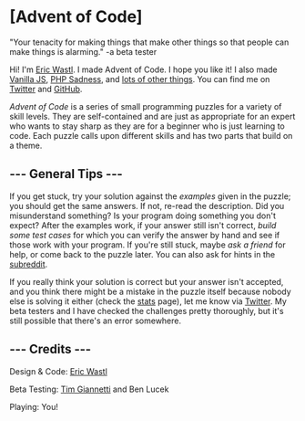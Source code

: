 # [Advent of Code]

"Your tenacity for making things that make other things so that people can make things is alarming." -a beta tester

Hi! I'm [Eric Wastl](http://was.tl/). I made Advent of Code. I hope you like it! I also made [Vanilla JS](http://vanilla-js.com/), [PHP Sadness](http://phpsadness.com/), and [lots of other things](http://was.tl/projects/). You can find me on [Twitter](https://twitter.com/ericwastl) and [GitHub](https://github.com/topaz).

_Advent of Code_ is a series of small programming puzzles for a variety of skill levels. They are self-contained and are just as appropriate for an expert who wants to stay sharp as they are for a beginner who is just learning to code. Each puzzle calls upon different skills and has two parts that build on a theme.

## --- General Tips ---

If you get stuck, try your solution against the _examples_ given in the puzzle; you should get the same answers. If not, re-read the description. Did you misunderstand something? Is your program doing something you don't expect? After the examples work, if your answer still isn't correct, _build some test cases_ for which you can verify the answer by hand and see if those work with your program. If you're still stuck, maybe _ask a friend_ for help, or come back to the puzzle later. You can also ask for hints in the [subreddit](https://www.reddit.com/r/adventofcode/).

If you really think your solution is correct but your answer isn't accepted, and you think there might be a mistake in the puzzle itself because nobody else is solving it either (check the [stats](/stats) page), let me know via [Twitter](https://twitter.com/ericwastl). My beta testers and I have checked the challenges pretty thoroughly, but it's still possible that there's an error somewhere.

## --- Credits ---

Design & Code: [Eric Wastl](https://twitter.com/ericwastl)

Beta Testing: [Tim Giannetti](https://twitter.com/Sr_Giannetti) and Ben Lucek

Playing: You!
